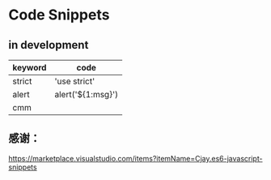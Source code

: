 # Code Snippets

## in development



| keyword | code              |
| ------- | ----------------- |
| strict  | 'use strict'      |
| alert   | alert('${1:msg}') |
| cmm     |                   |












## 感谢：
https://marketplace.visualstudio.com/items?itemName=Cjay.es6-javascript-snippets
